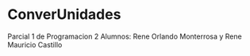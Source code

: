 # ConverUnidades
Parcial 1 de Programacion 2
Alumnos: Rene Orlando Monterrosa y Rene Mauricio Castillo
